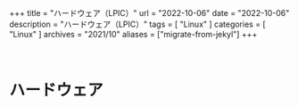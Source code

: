 +++
title = "ハードウェア（LPIC）"
url = "2022-10-06"
date = "2022-10-06"
description = "ハードウェア（LPIC）"
tags = [
  "Linux"
]
categories = [
  "Linux"
]
archives = "2021/10"
aliases = ["migrate-from-jekyl"]
+++

<br>

# ハードウェア


